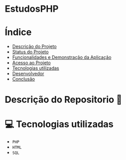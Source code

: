 # EstudosPHP

# Índice 

* [Descrição do Projeto](#descrição-do-projeto)
* [Status do Projeto](#status-do-Projeto)
* [Funcionalidades e Demonstração da Aplicação](#funcionalidades-e-demonstração-da-aplicação)
* [Acesso ao Projeto](#acesso-ao-projeto)
* [Tecnologias utilizadas](#tecnologias-utilizadas)
* [Desenvolvedor](#desenvolvedor)
* [Conclusão](#conclusão)

# Descrição do Repositorio 📖

# 💻 Tecnologias utilizadas

* `PHP`
* `HTML`
* `SQL`


  
